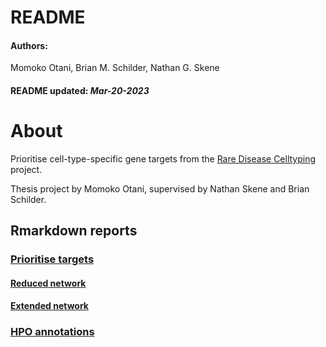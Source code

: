 README
================
<h4>  
Authors:  
</h4>  
Momoko Otani, Brian M. Schilder, Nathan G. Skene
<h4>  
README updated: <i>Mar-20-2023</i>  
</h4>

# About

Prioritise cell-type-specific gene targets from the [Rare Disease
Celltyping](https://neurogenomics.github.io/rare_disease_celltyping_apps/home/)
project.

Thesis project by Momoko Otani, supervised by Nathan Skene and Brian
Schilder.

## Rmarkdown reports

### [Prioritise targets](https://neurogenomics.github.io/RareDiseasePrioritisation/reports/prioritise_targets)

#### [Reduced network](https://neurogenomics.github.io/RareDiseasePrioritisation/reports/top_targets_network.html)

#### [Extended network](https://neurogenomics.github.io/RareDiseasePrioritisation/reports/all_targets_network.html)

### [HPO annotations](https://neurogenomics.github.io/RareDiseasePrioritisation/reports/HPO_annotations)
